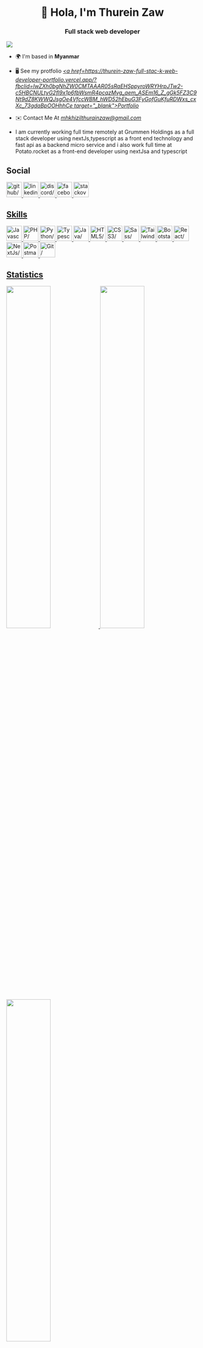 <h1 align="center">👋 Hola, I'm Thurein Zaw</h1>

<h3 align="center">Full stack web developer</h3>

<img  src="https://github-profile-trophy.vercel.app/?username=mhkhizil&label=Profile%20views&color=0e75b6&style=flat"/>

 - 🌍 I'm based in **Myanmar**
- 🖥️ See my protfolio *<u><a href=https://thurein-zaw-full-stac-k-web-developer-portfolio.vercel.app/?fbclid=IwZXh0bgNhZW0CMTAAAR05sRaEHSppyroWRYHrpJTw2-c5HBCNULtyG2fl9x1p6fbWsmR4pcqzMvg_aem_ASEm16_Z_gGk5FZ3C9Nt9dZ8KWWQJsgOe4VfccWBM_hWD52hEbuG3FyGofGuKfuRDWxs_cxXc_73gdaBpOOHhhCe target="_blank">Portfolio</a></u>*
- ✉️ Contact Me At *<u><a href=mailto:mhkhizilthurainzaw@gmail.com target="_blank">mhkhizilthurainzaw@gmail.com</a></u>*


- I am currently working full time remotely at Grummen Holdings as a full stack developer using nextJs,typescript as a front end technology and fast api as a backend micro service and i also work full time at Potato.rocket as a front-end developer using nextJsa and typescript
<h2>Social</h2>
<a href="https://www.github.com/mhkhizil" target="_blank" ><img src="https://res.cloudinary.com/dreamlist/image/upload/v1676730434/ease-prof/social/github-tile_gsrozh.svg" height="40" width="40" alt=github/>
<a href="https://www.linkedin.com/in/thurein-zaw-62ab73291" target="_blank" ><img src="https://res.cloudinary.com/dreamlist/image/upload/v1676730564/ease-prof/social/linkedin-tile_jaz1sv.svg" height="40" width="40" alt=linkedin/>
<a href="https://discord.com/users/thureinzaw" target="_blank" ><img src="https://res.cloudinary.com/dreamlist/image/upload/v1676730718/ease-prof/social/discord-icon-svgrepo-com_wuyhta.svg" height="40" width="40" alt=discord/>
<a href="https://www.facebook.com/khizil/" target="_blank" ><img src="https://res.cloudinary.com/dreamlist/image/upload/v1676730776/ease-prof/social/facebook-tile_ohluug.svg" height="40" width="40" alt=facebook/>
<a href="https://www.stackoverflow.com/users/18001133/mh-khizil" target="_blank" ><img src="https://res.cloudinary.com/dreamlist/image/upload/v1676731089/ease-prof/social/stackoverflow-tile_h07xxl.svg" height="40" width="40" alt=stackoverflow/>

<h2>Skills</h2>
<a href="https://developer.mozilla.org/en-US/docs/Web/JavaScript" target="_blank" ><img src="https://res.cloudinary.com/dreamlist/image/upload/v1676609805/ease-prof/programming%20languages/javascript_zl26n3.svg" height="40" width="40" alt=Javascript/>
<a href="https://www.php.net/" target="_blank" ><img src="https://res.cloudinary.com/dreamlist/image/upload/v1676728606/ease-prof/programming%20languages/php-icon_l6wqva.svg" height="40" width="40" alt=PHP/>
<a href="https://www.python.org/" target="_blank" ><img src="https://res.cloudinary.com/dreamlist/image/upload/v1676609806/ease-prof/programming%20languages/python_e8bquv.svg" height="40" width="40" alt=Python/>
<a href="https://www.typescriptlang.org/" target="_blank" ><img src="https://res.cloudinary.com/dreamlist/image/upload/v1676609806/ease-prof/programming%20languages/typescript_yy0l4p.svg" height="40" width="40" alt=Typescript/>
<a href="https://www.oracle.com/java/" target="_blank" ><img src="https://res.cloudinary.com/dreamlist/image/upload/v1676727028/ease-prof/programming%20languages/java-icon_ksqmpo.svg" height="40" width="40" alt=Java/>
<a href="https://developer.mozilla.org/en-US/docs/Glossary/HTML5" target="_blank" ><img src="https://res.cloudinary.com/dreamlist/image/upload/v1676609810/ease-prof/others/html_lk2f50.svg" height="40" width="40" alt=HTML5/>
<a href="https://www.w3.org/TR/CSS/#css" target="_blank" ><img src="https://res.cloudinary.com/dreamlist/image/upload/v1676609810/ease-prof/others/css_ebnigo.svg" height="40" width="40" alt=CSS3/>
<a href="https://sass-lang.com/" target="_blank" ><img src="https://res.cloudinary.com/dreamlist/image/upload/v1676728717/ease-prof/programming%20languages/sass-1_e2j4kh.svg" height="40" width="40" alt=Sass/>
<a href="https://tailwindcss.com/" target="_blank" ><img src="https://res.cloudinary.com/dreamlist/image/upload/v1676728764/ease-prof/programming%20languages/tailwindcss_ypanrz.svg" height="40" width="40" alt=TailwindCSS/>
<a href="https://getbootstrap.com/" target="_blank" ><img src="https://res.cloudinary.com/dreamlist/image/upload/v1676609812/ease-prof/frameworks/boostrap_tlv0am.svg" height="40" width="40" alt=Bootstarp/>
<a href="https://reactjs.org/" target="_blank" ><img src="https://res.cloudinary.com/dreamlist/image/upload/v1676609814/ease-prof/frameworks/react_cbllza.svg" height="40" width="40" alt=React/>
<a href="https://nextjs.org/docs" target="_blank" ><img src="https://res.cloudinary.com/dreamlist/image/upload/v1676728805/ease-prof/programming%20languages/next-js_dx85pb.svg" height="40" width="40" alt=NextJs/>
<a href="https://www.postman.com/" target="_blank" ><img src="https://res.cloudinary.com/dreamlist/image/upload/v1676726456/ease-prof/others/postman_ks3gcy.svg" height="40" width="40" alt=Postman/>
<a href="https://git-scm.com/" target="_blank" ><img src="https://res.cloudinary.com/dreamlist/image/upload/v1676726456/ease-prof/others/git_xzurom.svg" height="40" width="40" alt=Git/>
<h2>Statistics</h2>
<img width="48%" src="https://github-readme-stats.vercel.app/api?username=mhkhizil&show_icons=true&theme=dark"/>
<img width="48%" src="https://github-readme-streak-stats.herokuapp.com/?user=mhkhizil&theme=dark"/>
<img width="48%" src="https://github-readme-stats.vercel.app/api/top-langs/?username=mhkhizil&layout=compact&theme=dark"/

